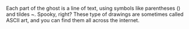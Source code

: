 Each part of the ghost is a line of text, using symbols like parentheses () and tildes ~. Spooky, right? These type of drawings are sometimes called ASCII art, and you can find them all across the internet.
